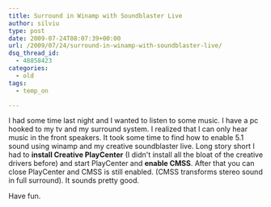```yaml
---
title: Surround in Winamp with Soundblaster Live
author: silviu
type: post
date: 2009-07-24T08:07:39+00:00
url: /2009/07/24/surround-in-winamp-with-soundblaster-live/
dsq_thread_id:
  - 48858423
categories:
  - old
tags:
  - temp_on

---
```


I had some time last night and I wanted to listen to some music. I have a pc hooked to my tv and my surround system. I realized that I can only hear music in the front speakers. It took some time to find how to enable 5.1 sound using winamp and my creative soundblaster live. Long story short I had to **install Creative PlayCenter** (I didn't install all the bloat of the creative drivers before) and start PlayCenter and **enable CMSS**. After that you can close PlayCenter and CMSS is still enabled. (CMSS transforms stereo sound in full surround). It sounds pretty good.

Have fun.